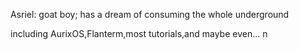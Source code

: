 Asriel: goat boy; has a dream of consuming the whole underground

including AurixOS,Flanterm,most tutorials,and maybe even...
n

